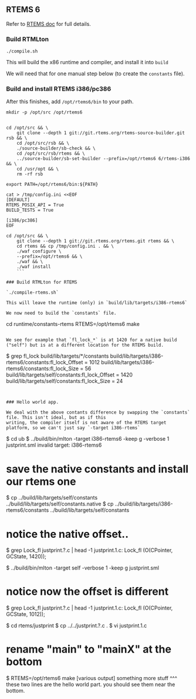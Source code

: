 ## RTEMS 6

Refer to [RTEMS doc](https://docs.rtems.org/branches/master/user/start/sources.html#git) for full details. 

### Build RTMLton

`./compile.sh`

This will build the x86 runtime and compiler, and install it into `build`

We will need that for one manual step below (to create the `constants` file).

### Build and install RTEMS i386/pc386

After this finishes, add `/opt/rtems6/bin` to your path.


```
mkdir -p /opt/src /opt/rtems6


cd /opt/src && \
    git clone --depth 1 git://git.rtems.org/rtems-source-builder.git rsb && \
    cd /opt/src/rsb && \
    ./source-builder/sb-check && \
    cd /opt/src/rsb/rtems && \
    ../source-builder/sb-set-builder --prefix=/opt/rtems6 6/rtems-i386 && \
    cd /usr/opt && \
    rm -rf rsb

export PATH=/opt/rtems6/bin:${PATH}

cat > /tmp/config.ini <<EOF
[DEFAULT]
RTEMS_POSIX_API = True
BUILD_TESTS = True

[i386/pc386]
EOF

cd /opt/src && \
    git clone --depth 1 git://git.rtems.org/rtems.git rtems && \
    cd rtems && cp /tmp/config.ini . && \
    ./waf configure \
    --prefix=/opt/rtems6 && \
    ./waf && \
    ./waf install
    ```

### Build RTMLton for RTEMS

`./compile-rtems.sh`

This will leave the runtime (only) in `build/lib/targets/i386-rtems6`

We now need to build the `constants` file.

```
cd runtime/constants-rtems
RTEMS=/opt/rtems6 make
```

We see for example that `fl_lock_*` is at 1420 for a native build ("self") but is at a different location for the RTEMS build.

```
$ grep fl_lock build/lib/targets/*/constants
build/lib/targets/i386-rtems6/constants:fl_lock_Offset = 1012
build/lib/targets/i386-rtems6/constants:fl_lock_Size = 56
build/lib/targets/self/constants:fl_lock_Offset = 1420
build/lib/targets/self/constants:fl_lock_Size = 24
```


### Hello world app.

We deal with the above contants difference by swapping the `constants` file. This isn't ideal, but as if this
writing, the compiler itself is not aware of the RTEMS target platform, so we can't just say `-target i386-rtems`

```
$ cd ub
$ ../build/bin/mlton -target i386-rtems6 -keep g -verbose 1 justprint.sml
invalid target: i386-rtems6

# save the native constants and install our rtems one
$ cp ../build/lib/targets/self/constants ../build/lib/targets/self/constants.native
$ cp ../build/lib/targets/i386-rtems6/constants ../build/lib/targets/self/constants

# notice the native offset..
$ grep Lock_fl justprint.?.c | head -1
justprint.1.c:	Lock_fl (O(CPointer, GCState, 1420));

$ ../build/bin/mlton -target self -verbose 1 -keep g justprint.sml

# notice now the offset is different
$ grep Lock_fl justprint.?.c | head -1
justprint.1.c:	Lock_fl (O(CPointer, GCState, 1012));


$ cd rtems/justprint
$ cp ../../justprint.?.c .
$ vi justprint.1.c
# rename "main" to "mainX" at the bottom
$ RTEMS=/opt/rtems6 make
[various output]
something
more stuff
^^^ these two lines are the hello world part. you should see them near the bottom.
```




